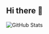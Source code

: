 ## Hi there 👋

<!--
![GitHub Stats](https://github-readme-stats.vercel.app/api?username=IsaacNjoroge2024&count_private=true&show_icons=true&theme=dark&token=${{secrets.README_TOKEN}})
-->

![GitHub Stats](https://github-readme-stats.vercel.app/api?username=IsaacNjoroge2024&count_private=true&show_icons=true&theme=dark&include_all_commits=true)

<!--
**IsaacNjoroge2024/IsaacNjoroge2024** is a ✨ _special_ ✨ repository because its `README.md` (this file) appears on your GitHub profile.

Here are some ideas to get you started:

- 🔭 I’m currently working on ...
- 🌱 I’m currently learning ...
- 👯 I’m looking to collaborate on ...
- 🤔 I’m looking for help with ...
- 💬 Ask me about ...
- 📫 How to reach me: ...
- 😄 Pronouns: ...
- ⚡ Fun fact: ...
-->
